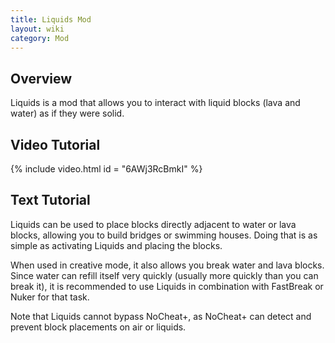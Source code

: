 ```yaml
---
title: Liquids Mod
layout: wiki
category: Mod
---
```

## Overview
Liquids is a mod that allows you to interact with liquid blocks (lava and water) as if they were solid.

## Video Tutorial
{% include video.html id = "6AWj3RcBmkI" %}

## Text Tutorial
Liquids can be used to place blocks directly adjacent to water or lava blocks, allowing you to build bridges or swimming houses. Doing that is as simple as activating Liquids and placing the blocks.

When used in creative mode, it also allows you break water and lava blocks. Since water can refill itself very quickly (usually more quickly than you can break it), it is recommended to use Liquids in combination with FastBreak or Nuker for that task.

Note that Liquids cannot bypass NoCheat+, as NoCheat+ can detect and prevent block placements on air or liquids.
